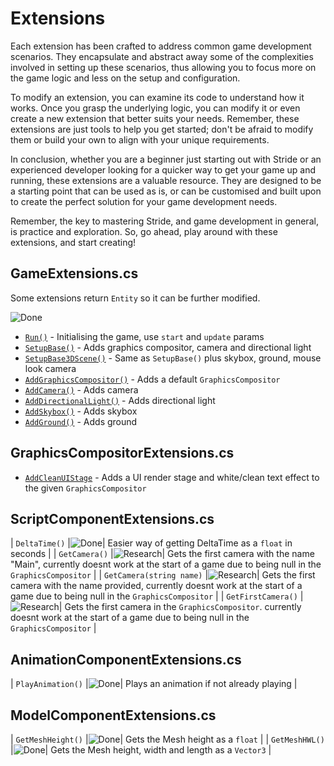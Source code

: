 # Extensions

Each extension has been crafted to address common game development scenarios. They encapsulate and abstract away some of the complexities involved in setting up these scenarios, thus allowing you to focus more on the game logic and less on the setup and configuration.

To modify an extension, you can examine its code to understand how it works. Once you grasp the underlying logic, you can modify it or even create a new extension that better suits your needs. Remember, these extensions are just tools to help you get started; don't be afraid to modify them or build your own to align with your unique requirements.

In conclusion, whether you are a beginner just starting out with Stride or an experienced developer looking for a quicker way to get your game up and running, these extensions are a valuable resource. They are designed to be a starting point that can be used as is, or can be customised and built upon to create the perfect solution for your game development needs.

Remember, the key to mastering Stride, and game development in general, is practice and exploration. So, go ahead, play around with these extensions, and start creating!

## GameExtensions.cs

Some extensions return `Entity` so it can be further modified.

![Done](https://img.shields.io/badge/status-done-green)

- [`Run()`](xref:Stride.CommunityToolkit.Engine.GameExtensions.Run(Stride.Engine.Game,Stride.Games.GameContext,System.Action{Stride.Engine.Scene},System.Action{Stride.Engine.Scene,Stride.Games.GameTime})) - Initialising the game, use `start` and `update` params
- [`SetupBase()`](xref:Stride.CommunityToolkit.Engine.GameExtensions.SetupBase(Stride.Engine.Game)) - Adds graphics compositor, camera and directional light
- [`SetupBase3DScene()`](xref:Stride.CommunityToolkit.Engine.GameExtensions.SetupBase3DScene(Stride.Engine.Game)) - Same as `SetupBase()` plus skybox, ground, mouse look camera
- [`AddGraphicsCompositor()`](xref:Stride.CommunityToolkit.Engine.GameExtensions.AddGraphicsCompositor(Stride.Engine.Game)) - Adds a default `GraphicsCompositor`
- [`AddCamera()`](xref:Stride.CommunityToolkit.Engine.GameExtensions.AddCamera(Stride.Engine.Game,System.String,System.Nullable{Stride.Core.Mathematics.Vector3},System.Nullable{Stride.Core.Mathematics.Vector3})) - Adds camera
- [`AddDirectionalLight()`](xref:Stride.CommunityToolkit.Engine.GameExtensions.AddDirectionalLight(Stride.Engine.Game,System.String)) - Adds directional light
- [`AddSkybox()`](xref:Stride.CommunityToolkit.Engine.GameExtensions.AddSkybox(Stride.Engine.Game,System.String)) - Adds skybox
- [`AddGround()`](xref:Stride.CommunityToolkit.Engine.GameExtensions.AddGround(Stride.Engine.Game,System.String,System.Nullable{Stride.Core.Mathematics.Vector2},System.Boolean)) - Adds ground

## GraphicsCompositorExtensions.cs

- [`AddCleanUIStage`](xref:Stride.CommunityToolkit.Rendering.Compositing.GraphicsCompositorExtensions.AddCleanUIStage(Stride.Rendering.Compositing.GraphicsCompositor)) - Adds a UI render stage and white/clean text effect to the given `GraphicsCompositor`

## ScriptComponentExtensions.cs

| ```DeltaTime()``` |![Done](https://img.shields.io/badge/status-done-green)| Easier way of getting DeltaTime as a `float` in seconds |
| ```GetCamera()``` |![Research](https://img.shields.io/badge/status-research-blue)| Gets the first camera with the name "Main", currently doesnt work at the start of a game due to being null in the `GraphicsCompositor` |
| ```GetCamera(string name)``` |![Research](https://img.shields.io/badge/status-research-blue)| Gets the first camera with the name provided, currently doesnt work at the start of a game due to being null in the `GraphicsCompositor` |
| ```GetFirstCamera()``` |![Research](https://img.shields.io/badge/status-research-blue)| Gets the first camera in the `GraphicsCompositor`. currently doesnt work at the start of a game due to being null in the `GraphicsCompositor` |

## AnimationComponentExtensions.cs

| ```PlayAnimation()``` |![Done](https://img.shields.io/badge/status-done-green)| Plays an animation if not already playing |

## ModelComponentExtensions.cs

| ```GetMeshHeight()``` |![Done](https://img.shields.io/badge/status-done-green)| Gets the Mesh height as a `float` |
| ```GetMeshHWL()``` |![Done](https://img.shields.io/badge/status-done-green)| Gets the Mesh height, width and length as a `Vector3` |

